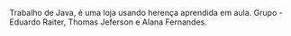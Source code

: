 Trabalho de Java, é uma loja usando herença aprendida em aula.
Grupo - Eduardo Raiter, Thomas Jeferson e Alana Fernandes.
